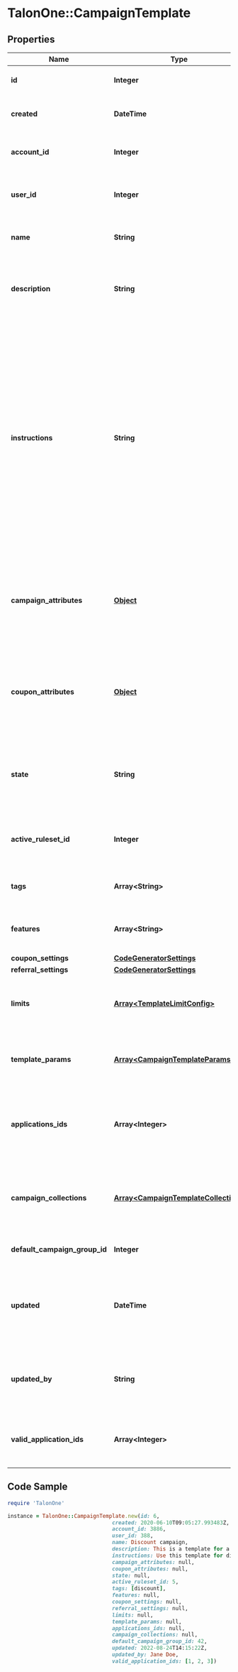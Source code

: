 # TalonOne::CampaignTemplate

## Properties

Name | Type | Description | Notes
------------ | ------------- | ------------- | -------------
**id** | **Integer** | Internal ID of this entity. | 
**created** | **DateTime** | The time this entity was created. | 
**account_id** | **Integer** | The ID of the account that owns this entity. | 
**user_id** | **Integer** | The ID of the user associated with this entity. | 
**name** | **String** | The campaign template name. | 
**description** | **String** | Customer-facing text that explains the objective of the template. | 
**instructions** | **String** | Customer-facing text that explains how to use the template. For example, you can use this property to explain the available attributes of this template, and how they can be modified when a user uses this template to create a new campaign. | 
**campaign_attributes** | [**Object**](.md) | The campaign attributes that campaigns created from this template will have by default. | [optional] 
**coupon_attributes** | [**Object**](.md) | The campaign attributes that coupons created from this template will have by default. | [optional] 
**state** | **String** | Only campaign templates in &#39;available&#39; state may be used to create campaigns. | 
**active_ruleset_id** | **Integer** | The ID of the ruleset this campaign template will use. | [optional] 
**tags** | **Array&lt;String&gt;** | A list of tags for the campaign template. | [optional] 
**features** | **Array&lt;String&gt;** | A list of features for the campaign template. | [optional] 
**coupon_settings** | [**CodeGeneratorSettings**](CodeGeneratorSettings.md) |  | [optional] 
**referral_settings** | [**CodeGeneratorSettings**](CodeGeneratorSettings.md) |  | [optional] 
**limits** | [**Array&lt;TemplateLimitConfig&gt;**](TemplateLimitConfig.md) | The set of limits that operate for this campaign template. | [optional] 
**template_params** | [**Array&lt;CampaignTemplateParams&gt;**](CampaignTemplateParams.md) | Fields which can be used to replace values in a rule. | [optional] 
**applications_ids** | **Array&lt;Integer&gt;** | A list of IDs of the Applications that are subscribed to this campaign template. | 
**campaign_collections** | [**Array&lt;CampaignTemplateCollection&gt;**](CampaignTemplateCollection.md) | The campaign collections from the blueprint campaign for the template. | [optional] 
**default_campaign_group_id** | **Integer** | The default campaign group ID. | [optional] 
**updated** | **DateTime** | Timestamp of the most recent update to the campaign template or any of its elements. | [optional] 
**updated_by** | **String** | Name of the user who last updated this campaign template, if available. | [optional] 
**valid_application_ids** | **Array&lt;Integer&gt;** | The IDs of the Applications that are related to this entity. | 

## Code Sample

```ruby
require 'TalonOne'

instance = TalonOne::CampaignTemplate.new(id: 6,
                                 created: 2020-06-10T09:05:27.993483Z,
                                 account_id: 3886,
                                 user_id: 388,
                                 name: Discount campaign,
                                 description: This is a template for a discount campaign.,
                                 instructions: Use this template for discount campaigns. Set the campaign properties according to the campaign goals, and don&#39;t forget to set an end date.,
                                 campaign_attributes: null,
                                 coupon_attributes: null,
                                 state: null,
                                 active_ruleset_id: 5,
                                 tags: [discount],
                                 features: null,
                                 coupon_settings: null,
                                 referral_settings: null,
                                 limits: null,
                                 template_params: null,
                                 applications_ids: null,
                                 campaign_collections: null,
                                 default_campaign_group_id: 42,
                                 updated: 2022-08-24T14:15:22Z,
                                 updated_by: Jane Doe,
                                 valid_application_ids: [1, 2, 3])
```


